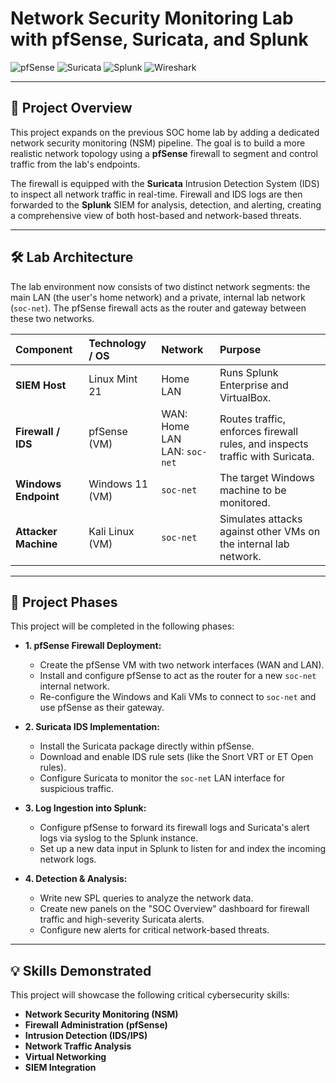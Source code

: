 # Network Security Monitoring Lab with pfSense, Suricata, and Splunk

![pfSense](https://img.shields.io/badge/pfSense-CE-blue?style=for-the-badge&logo=pfsense)
![Suricata](https://img.shields.io/badge/Suricata-IDS-orange?style=for-the-badge&logo=suricata)
![Splunk](https://img.shields.io/badge/Splunk-SIEM-000000?style=for-the-badge&logo=splunk)
![Wireshark](https://img.shields.io/badge/Wireshark-Analysis-1679A7?style=for-the-badge&logo=wireshark)

---

## 🎯 Project Overview

This project expands on the previous SOC home lab by adding a dedicated network security monitoring (NSM) pipeline. The goal is to build a more realistic network topology using a **pfSense** firewall to segment and control traffic from the lab's endpoints.

The firewall is equipped with the **Suricata** Intrusion Detection System (IDS) to inspect all network traffic in real-time. Firewall and IDS logs are then forwarded to the **Splunk** SIEM for analysis, detection, and alerting, creating a comprehensive view of both host-based and network-based threats.

---

## 🛠️ Lab Architecture

The lab environment now consists of two distinct network segments: the main LAN (the user's home network) and a private, internal lab network (`soc-net`). The pfSense firewall acts as the router and gateway between these two networks.

| Component | Technology / OS | Network | Purpose |
| :--- | :--- | :--- | :--- |
| **SIEM Host**| Linux Mint 21 | Home LAN | Runs Splunk Enterprise and VirtualBox. |
| **Firewall / IDS**| pfSense (VM) | WAN: Home LAN<br>LAN: `soc-net` | Routes traffic, enforces firewall rules, and inspects traffic with Suricata. |
| **Windows Endpoint**| Windows 11 (VM) | `soc-net` | The target Windows machine to be monitored. |
| **Attacker Machine**| Kali Linux (VM) | `soc-net` | Simulates attacks against other VMs on the internal lab network. |



---

## 🚀 Project Phases

This project will be completed in the following phases:

* **1. pfSense Firewall Deployment:**
    * Create the pfSense VM with two network interfaces (WAN and LAN).
    * Install and configure pfSense to act as the router for a new `soc-net` internal network.
    * Re-configure the Windows and Kali VMs to connect to `soc-net` and use pfSense as their gateway.

* **2. Suricata IDS Implementation:**
    * Install the Suricata package directly within pfSense.
    * Download and enable IDS rule sets (like the Snort VRT or ET Open rules).
    * Configure Suricata to monitor the `soc-net` LAN interface for suspicious traffic.

* **3. Log Ingestion into Splunk:**
    * Configure pfSense to forward its firewall logs and Suricata's alert logs via syslog to the Splunk instance.
    * Set up a new data input in Splunk to listen for and index the incoming network logs.

* **4. Detection & Analysis:**
    * Write new SPL queries to analyze the network data.
    * Create new panels on the "SOC Overview" dashboard for firewall traffic and high-severity Suricata alerts.
    * Configure new alerts for critical network-based threats.

---

## 💡 Skills Demonstrated

This project will showcase the following critical cybersecurity skills:
* **Network Security Monitoring (NSM)**
* **Firewall Administration (pfSense)**
* **Intrusion Detection (IDS/IPS)**
* **Network Traffic Analysis**
* **Virtual Networking**
* **SIEM Integration**
